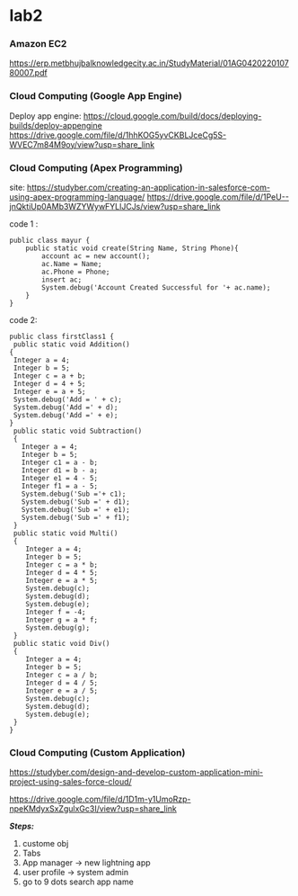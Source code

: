 # lab2

### Amazon EC2
https://erp.metbhujbalknowledgecity.ac.in/StudyMaterial/01AG042022010780007.pdf


### Cloud Computing (Google App Engine)
Deploy app engine: https://cloud.google.com/build/docs/deploying-builds/deploy-appengine
https://drive.google.com/file/d/1hhKOG5yvCKBLJceCg5S-WVEC7m84M9oy/view?usp=share_link


### Cloud Computing (Apex Programming)
site: https://studyber.com/creating-an-application-in-salesforce-com-using-apex-programming-language/
https://drive.google.com/file/d/1PeU--jnQktiUp0AMb3WZYWywFYLlJCJs/view?usp=share_link

code 1 :
```
public class mayur {
    public static void create(String Name, String Phone){
        account ac = new account();
        ac.Name = Name;
        ac.Phone = Phone;
        insert ac;
        System.debug('Account Created Successful for '+ ac.name);
    }
}
```

code 2:

```
public class firstClass1 {
 public static void Addition()
{
 Integer a = 4;
 Integer b = 5;
 Integer c = a + b;
 Integer d = 4 + 5;
 Integer e = a + 5;
 System.debug('Add = ' + c);
 System.debug('Add =' + d);
 System.debug('Add =' + e);
}
 public static void Subtraction()
 {
   Integer a = 4;
   Integer b = 5;
   Integer c1 = a - b;
   Integer d1 = b - a;
   Integer e1 = 4 - 5;
   Integer f1 = a - 5;
   System.debug('Sub ='+ c1);
   System.debug('Sub =' + d1);
   System.debug('Sub =' + e1);
   System.debug('Sub =' + f1);
 }
 public static void Multi()
 {
    Integer a = 4;
    Integer b = 5;
    Integer c = a * b;
    Integer d = 4 * 5;
    Integer e = a * 5;
    System.debug(c);
    System.debug(d);
    System.debug(e);
    Integer f = -4;
    Integer g = a * f;
    System.debug(g);
 }
 public static void Div()
 {
    Integer a = 4;
    Integer b = 5;
    Integer c = a / b;
    Integer d = 4 / 5;
    Integer e = a / 5;
    System.debug(c);
    System.debug(d);
    System.debug(e);
 }
}
```


### Cloud Computing (Custom Application)
https://studyber.com/design-and-develop-custom-application-mini-project-using-sales-force-cloud/

https://drive.google.com/file/d/1D1m-y1UmoRzp-npeKMdyxSxZgulxGc3I/view?usp=share_link

***Steps:***
1) custome obj
2) Tabs
3) App manager -> new lightning app
4) user profile -> system admin
5) go to 9 dots search app name

